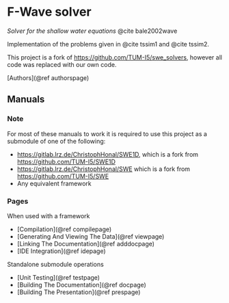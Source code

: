 # F-Wave solver

_Solver for the shallow water equations_ @cite bale2002wave

Implementation of the problems given in @cite tssim1 and @cite tssim2.

This project is a fork of https://github.com/TUM-I5/swe_solvers, however all code was replaced with our own code.

[Authors](@ref authorspage)

## Manuals

### Note

For most of these manuals to work it is required to use this project as a submodule of one of the following:

- https://gitlab.lrz.de/ChristophHonal/SWE1D, which is a fork from https://github.com/TUM-I5/SWE1D
- https://gitlab.lrz.de/ChristophHonal/SWE which is a fork from https://github.com/TUM-I5/SWE
- Any equivalent framework

### Pages

When used with a framework
- [Compilation](@ref compilepage)
- [Generating And Viewing The Data](@ref viewpage)
- [Linking The Documentation](@ref adddocpage)
- [IDE Integration](@ref idepage)

Standalone submodule operations
- [Unit Testing](@ref testpage)
- [Building The Documentation](@ref docpage)
- [Building The Presentation](@ref prespage)
